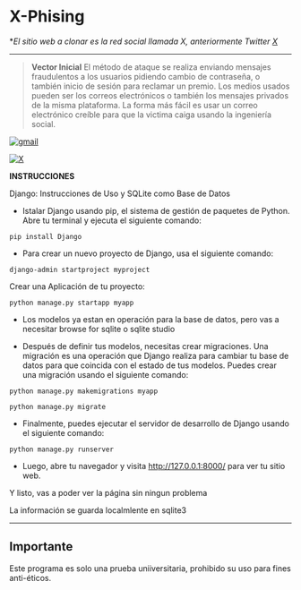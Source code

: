 # X-Phising

**El sitio web a clonar es la red social llamada X, anteriormente Twitter [X](https://x.com/?lang=es "X")*


------------



> **Vector Inicial**
El método de ataque se realiza enviando mensajes fraudulentos a los usuarios pidiendo cambio de contraseña, o también inicio de sesión para reclamar un premio.
Los medios usados pueden ser los correos electrónicos o también los mensajes privados de la misma plataforma.
La forma más fácil es usar un correo electrónico creíble para que la victima caiga usando la ingeniería social.

[![gmail](https://upload.wikimedia.org/wikipedia/commons/thumb/7/7e/Gmail_icon_%282020%29.svg/1200px-Gmail_icon_%282020%29.svg.png "gmail")](https://upload.wikimedia.org/wikipedia/commons/thumb/7/7e/Gmail_icon_%282020%29.svg/1200px-Gmail_icon_%282020%29.svg.png "gmail")

[![X](https://th.bing.com/th/id/OIP.dcXCs4bL2SBKUmKSJQWPHAHaD4?w=298&h=180&c=7&r=0&o=5&dpr=1.3&pid=1.7 "X")](https://th.bing.com/th/id/OIP.dcXCs4bL2SBKUmKSJQWPHAHaD4?w=298&h=180&c=7&r=0&o=5&dpr=1.3&pid=1.7 "X")

**INSTRUCCIONES**

Django: Instrucciones de Uso y SQLite como Base de Datos

-  Istalar Django usando pip, el sistema de gestión de paquetes de Python. Abre tu terminal y ejecuta el siguiente comando:

`pip install Django`

- Para crear un nuevo proyecto de Django, usa el siguiente comando:

`django-admin startproject myproject`

Crear una Aplicación de tu proyecto: 

`python manage.py startapp myapp`


- Los modelos ya estan en operación para la base de datos, pero vas a necesitar browse for sqlite o sqlite studio

- Después de definir tus modelos, necesitas crear migraciones. Una migración es una operación que Django realiza para cambiar tu base de datos para que coincida con el estado de tus modelos. Puedes crear una migración usando el siguiente comando:

`python manage.py makemigrations myapp`

`python manage.py migrate`


- Finalmente, puedes ejecutar el servidor de desarrollo de Django usando el siguiente comando:

`python manage.py runserver`

- Luego, abre tu navegador y visita http://127.0.0.1:8000/ para ver tu sitio web.

Y listo, vas a poder ver la página sin ningun problema

La información se guarda localmlente en sqlite3


------------



##  **Importante**

Este programa es  solo  una prueba uniiversitaria, prohibido su uso para fines anti-éticos.




